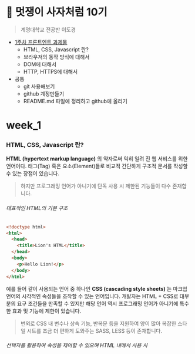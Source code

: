 🦁 멋쟁이 사자처럼 10기
===============

> 계명대학교 전공반 이도경

* [1주차 프론트엔트 과제물 ](#week_1)
  * HTML, CSS, Javascript 란?
  * 브라우저의 동작 방식에 대해서
  * DOM에 대해서
  * HTTP, HTTPS에 대해서
* 공통
  * git 사용해보기 
  * github 계정만들기
  * README.md 파일에 정리하고 github에 올리기

week_1
======
### HTML, CSS, Javascript 란?
**HTML (hypertext markup language)** 의 약자로써 익히 일려 진 웹 서비스를 위한 언어이다. 태그(Tag) 혹은 요소(Element)들로 비교적 간단하게 구조적 문서를 작성할 수 있는 장점이 있습니다. 
> 하지만 프로그래밍 언어가 아니기에 단독 사용 시 제한된  기능들이 다수 존재합니다. 
###### 대표적인 HTML의 기본 구조
```html
<!doctype html>
<html>
  <head>
    <title>Lion's HTML</title>
  </head>
  <body>
    <p>Hello Lion!</p>
  </body>
</html>
```
예를 들어 같이 사용되는 언어 중 하나인 **CSS (cascading style sheets)** 는 마크업 언어의 시각적인 속성들을 조작할 수 있는 언어입니다. 개발자는 HTML + CSS로 대부분의 요구 조건들을 만족할 수 있지만 해당 언어 역시 프로그래밍 언어가 아니기에 특수한 효과 및 기능에 제한이 있습니다. 
>번외로 CSS 내 변수나 상속 기능, 반복문 등을 지원하여 양이 많아 복잡한 스타일 시트를 조금 더 편하게 도와주는 SASS, LESS 등이 존재합니다. 
###### 선택자를 활용하여 속성을 제어할 수 있으며 HTML 내에서 사용 시 <style> 태그로 감싸져야 한다.
```css
p {color: "#6dbfb6"}
```
CSS + HTML으로 웹페이지는 제작하였지만 다소 정적인 상태를 유지합니다. 이를 더욱 유연하고 동적인 페이지로 만들기 위해서는 **Javascript** 를 활용하여 완성도 있는 결과물을 제작할 수 있습니다. Javascript는 객체 기반의 프로그래밍 언어로써 웹 브라우저에서 주로 사용되며, 접근성과 범용성이 넓어 많은 라이브러리 등에 기반하여 사용되고 있다.
###### Javascript의 함수 사용 예시이며 CSS와 마찬가지로 문서 내 사용 시 <script> 태그로 감싸야 한다.
```javascript
alert("Hello Lion!");
```
 
 * * *
 
### 브라우저의 동작 방식에 대해서
사용자가 웹 브라우저를 통해 http://naver.com으로 이동한다면 짧은 시간 내에 홈페이지에 접근할 수 있다. 이 짧은 시간 내에 클라이언트와 서버 사이에서는 많은 작업이 발생한다. 
 
![브라우저 구조](/img/browser_struct.png)
###### 웹 브라우저의 구조
 
사용자 인터페이스를 통해 응답을 받게 된다면 브라우저 엔진이 렌더링 엔진으로 전송하게 되고, 렌더링 엔진으로 넘겨진 요청은 콘텐츠를 을 표시하는 역할이며 HTML 등 문서와 이미지 등을 표시합니다.
##### 각 브라우저마다 다른 엔진을 사용하기 때문에 조금은 다르지만 기본적인 동작은 다음과 같습니다.

![렌더링 엔진](/img/randering_engine.png)
###### 렌더링 엔진의 흐름

렌더링 엔진 HTML 문서를 분석하고, 콘텐츠 트리 내부에서 **DOM** 노드로 변환합니다. 다음으로 외부 CSS 파일과 함께 포함된 스타일 요소도 분석하고, 스타일 정보와 HTML 표시 규칙은 렌더 트리를 생성합니다.   
렌더 트리 생성을 마치면 화면 배치가 시작되어 각 노드별 위치에 표시합니다.

* * *
 
### DOM에 대해서
브라우저 렌더링 엔진은 웹 문서를 로딩한 후, 분석하여 웹 브라우저가 이해할 수 있는 구조로 구성되어 메모리에 적재합니다. 이를 **DOM(doumentobject model)** 이라 합니다. HTML, XML 문서에 접근하기 위한 인터페이스이며,  문서 내의 모든 요소를 정의하고, 각 요소별 접근 방법을 제공합니다. 
 
![DOM 구조](/img/DOM_struct.png)
###### DOM 구조
 
브라우저의 렌더링 엔진에서 제작된 DOM tree는 네 종류의 노드로 구성됩니다.
#### Document Node 
  * 트리의 최상위에 존재하며 각 노드에 접근하려면 문서 노드를 통해야 하고, DOM tree에 접근하기 위한 **시작점** 입니다.    
#### Element Node
  * HTML 요소를 표현합니다. 중첩에 의한 자손 관계를 가져 이 관계를 통해 정보를 구조화합니다.
#### Attribute Node
  * HTML 요소별 속성을 표현합니다. 종속관계를 가지지 않으며 해당 요소의 일부이며 요소 노드에 접근하면 속성을 참조, 수정할 수 있습니다.    
#### Text Node
  * HTML 요소의 텍스트를 나타내고 요소 노드의 자식이며 텍스트 노트는 종속을 받을 수 있지만 다른 노드를 종속시킬 수는 없습니다. **DOM tree** 의 끝점입니다.
 
> DOM은 Javascript를 통해 동적으로 변경할 수 있으며 변경된 DOM은 렌더링에 반영됩니다.
 
* * *
 
### HTTP, HTTPS에 대해서
**HTTP(hypertext transfer protocol)** 은 통신 프로토콜 중 하나이며 HTML 같은 리소스들을 가져올 수 있는 프로토콜입니다. 주로 웹에서 이루어지는 모든 데이터 교환의 기초이고, 클라이언트 - 서버 방식으로 **요청(request)** 과 **응답(response)** 을 통해 데이터를 송수신 합니다.

![DOM 구조](/img/HTTP.png)
###### HTTP
클라이언트 프로그램(웹 브라우저)는 URI(uniform resource identifiers)를 활용해  WWW 상에서 리소스 위치를 찾습니다. 리소스는 문서, 이미지, 동영상 등 모든 것이 될 수 있습니다. 웹페이지의 위치를 나타내기 위해 사용되는 http://www.naver.com 을 분석해 보자면

 * http : 리소스에 접근하기 위해 HTTP 프로토콜을 사용한다.
 * www.naver.com : 리소스의 인터넷 위치이며, DNS를 통해 IP 주소로 변환되어 서버의 위치를 찾을 수 있다.
 
###### HTTP 통신을 서버에 활용하려면 일부 Method를 통해 요청할 수 있고 종류는 GET, POST, PUT, DELETE, HEAD 등 이 있으며 정보를 요청 및 수정이 가능합니다.

요청받은 응답 데이터는 Header와 Body(본문)의 포맷으로 구성되어 있으며 Header에는 메시지, 요청 Method, HTTP 버전 등이 등재되어 있고 Body에는 HTML이 담겨 있어 브라우저가 화면에 렌더링 하게 된다.

> 상태 메시지에는 크게 4분류로 200번에서 500번대 메시지 있고, 대표적으로 많이 알려진 404 Not Found가 요청한 정보를 찾을 수 없을 때 나타나는 상태 메시지에 해당하는 것이다.
 ###### HHTTPS 
 **(HTTP SecuSecure)** 는 HTTPS의 암호화된 버전이며 클라이언트와 서버 간의 통신 정보를 암호화 하기 위해 SSL 이나 TLS을 사용한다. 
 * * *
 
###### 이미지 출처
* https://www.html5rocks.com/en/tutorials/internals/howbrowserswork/
* https://www.w3schools.com/js/js_htmldom.asp
